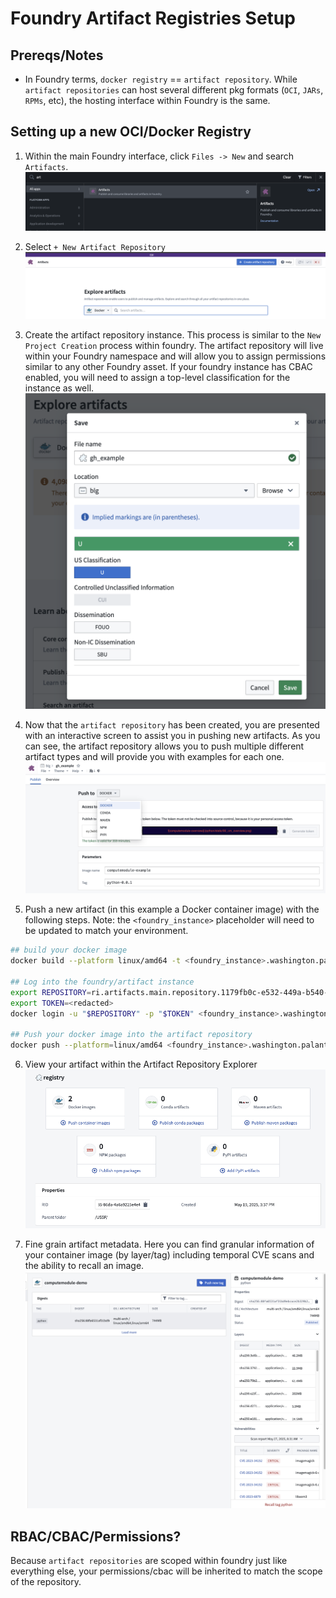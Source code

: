 # Foundry Artifact Registries Setup
## Prereqs/Notes
* In Foundry terms, `docker registry` == `artifact repository`. While `artifact repositories` can host several different pkg formats (`OCI`, `JARs`, `RPMs`, etc), the hosting interface within Foundry is the same.

## Setting up a new OCI/Docker Registry
1) Within the main Foundry interface, click `Files -> New` and search `Artifacts`. 
![new-artifacts](/python/static/00_registry_new.png)


2) Select `+ New Artifact Repository` 
![](/python/static/00_new_registry_click.png)


3) Create the artifact repository instance. This process is similar to the `New Project Creation` process within foundry. The artifact repository will live within your Foundry namespace and will allow you to assign permissions similar to any other Foundry asset. If your foundry instance has CBAC enabled, you will need to assign a top-level classification for the instance as well. 
![](/python/static/00_artifact_dialog.png)


4) Now that the `artifact repository` has been created, you are presented with an interactive screen to assist you in pushing new artifacts. As you can see, the artifact repository allows you to push multiple different artifact types and will provide you with examples for each one. 
![](/python/static/00_token_creation.png)


5) Push a new artifact (in this example a Docker container image) with the following steps. Note: the `<foundry_instance>` placeholder will need to be updated to match your environment.

```bash
## build your docker image
docker build --platform linux/amd64 -t <foundry_instance>.washington.palantircloud.com/computemodule-example:python-0.0.1 .

## Log into the foundry/artifact instance
export REPOSITORY=ri.artifacts.main.repository.1179fb0c-e532-449a-b540-2f7f7f4e25b7
export TOKEN=<redacted>
docker login -u "$REPOSITORY" -p "$TOKEN" <foundry_instance>.washington.palantircloud.com

## Push your docker image into the artifact repository
docker push --platform=linux/amd64 <foundry_instance>.washington.palantircloud.com/computemodule-example:python-0.0.1
```


6) View your artifact within the Artifact Repository Explorer
![](/python/static/00_registry_splash.png)


7) Fine grain artifact metadata. Here you can find granular information of your container image (by layer/tag) including temporal CVE scans and the ability to recall an image. 
![](/python/static/00_cve.png)

## RBAC/CBAC/Permissions?
Because `artifact repositories` are scoped within foundry just like everything else, your permissions/cbac will be inherited to match the scope of the repository. 